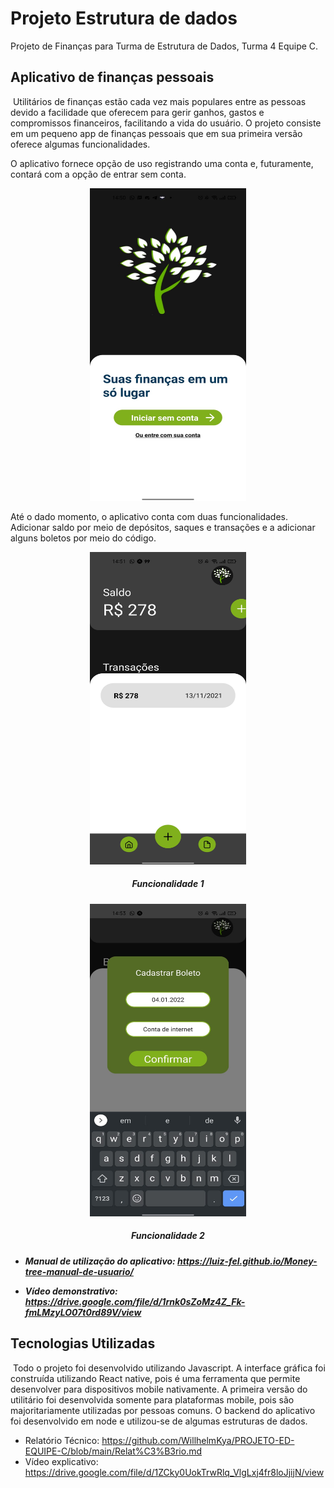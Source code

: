 # Projeto Estrutura de dados 
Projeto de Finanças para Turma de Estrutura de Dados, Turma 4 Equipe C.

## Aplicativo de finanças pessoais

​		Utilitários de finanças estão cada vez mais populares entre as pessoas devido a facilidade que oferecem para gerir ganhos, gastos e compromissos financeiros, facilitando a vida do usuário. O projeto consiste em um pequeno app de finanças pessoais que em sua primeira versão oferece algumas funcionalidades. 

O aplicativo fornece opção de uso registrando uma conta e, futuramente, contará com a opção de entrar sem conta.


<div align = "center">
   <img src = "https://github.com/WillhelmKya/PROJETO-ED-EQUIPE-C/blob/main/assets/screen-1.jpeg?raw=true" height = "500" width = "250" />
</div>


Até o dado momento, o aplicativo conta com duas funcionalidades. Adicionar saldo por meio de depósitos, saques e transações e a adicionar alguns boletos por meio do código.

<div align = "center">
   <img src = "https://github.com/WillhelmKya/PROJETO-ED-EQUIPE-C/blob/main/assets/func-1.jpeg?raw=true" height = "500" width = "250" />
</div>

<h5 align = "center"> Funcionalidade 1<h5>
</h5>
</h5>

<div align = "center">
   <img src = "https://github.com/WillhelmKya/PROJETO-ED-EQUIPE-C/blob/main/assets/func-2.jpeg?raw=true" height = "500" width = "250" />
</div>

<h5 align = "center"> Funcionalidade 2 <h5>

- Manual de utilização do aplicativo: https://luiz-fel.github.io/Money-tree-manual-de-usuario/

- Vídeo demonstrativo: https://drive.google.com/file/d/1rnk0sZoMz4Z_Fk-fmLMzyLO07t0rd89V/view

   

## Tecnologias Utilizadas

​		Todo o projeto foi desenvolvido utilizando Javascript. A interface gráfica foi construída utilizando React native, pois é uma ferramenta que permite desenvolver para dispositivos mobile nativamente. A primeira versão do utilitário foi desenvolvida somente para plataformas mobile, pois são majoritariamente utilizadas por pessoas comuns. O backend do aplicativo foi desenvolvido em node e utilizou-se de algumas estruturas de dados.

- Relatório Técnico: https://github.com/WillhelmKya/PROJETO-ED-EQUIPE-C/blob/main/Relat%C3%B3rio.md
- Vídeo explicativo: https://drive.google.com/file/d/1ZCky0UokTrwRlq_VlgLxj4fr8loJjijN/view

